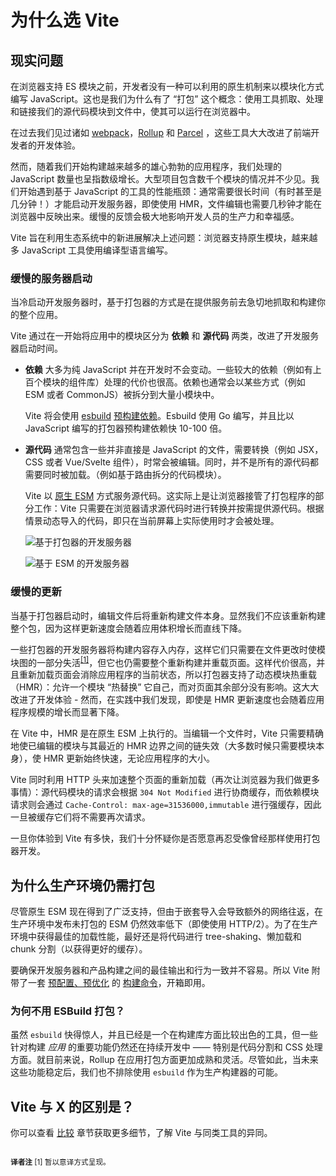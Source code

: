 # 为什么选 Vite

## 现实问题

在浏览器支持 ES 模块之前，开发者没有一种可以利用的原生机制来以模块化方式编写 JavaScript。这也是我们为什么有了 “打包” 这个概念：使用工具抓取、处理和链接我们的源代码模块到文件中，使其可以运行在浏览器中。

在过去我们见过诸如 [webpack](https://webpack.js.org/)，[Rollup](https://rollupjs.org) 和 [Parcel](https://parceljs.org/) ，这些工具大大改进了前端开发者的开发体验。

然而，随着我们开始构建越来越多的雄心勃勃的应用程序，我们处理的 JavaScript 数量也呈指数级增长。大型项目包含数千个模块的情况并不少见。我们开始遇到基于 JavaScript 的工具的性能瓶颈：通常需要很长时间（有时甚至是几分钟！）才能启动开发服务器，即使使用 HMR，文件编辑也需要几秒钟才能在浏览器中反映出来。缓慢的反馈会极大地影响开发人员的生产力和幸福感。

Vite 旨在利用生态系统中的新进展解决上述问题：浏览器支持原生模块，越来越多 JavaScript 工具使用编译型语言编写。

### 缓慢的服务器启动

当冷启动开发服务器时，基于打包器的方式是在提供服务前去急切地抓取和构建你的整个应用。

Vite 通过在一开始将应用中的模块区分为 **依赖** 和 **源代码** 两类，改进了开发服务器启动时间。

- **依赖** 大多为纯 JavaScript 并在开发时不会变动。一些较大的依赖（例如有上百个模块的组件库）处理的代价也很高。依赖也通常会以某些方式（例如 ESM 或者 CommonJS）被拆分到大量小模块中。

  Vite 将会使用 [esbuild](https://esbuild.github.io/) [预构建依赖](./dep-pre-bundling)。Esbuild 使用 Go 编写，并且比以 JavaScript 编写的打包器预构建依赖快 10-100 倍。

- **源代码** 通常包含一些并非直接是 JavaScript 的文件，需要转换（例如 JSX，CSS 或者 Vue/Svelte 组件），时常会被编辑。同时，并不是所有的源代码都需要同时被加载。（例如基于路由拆分的代码模块）。

  Vite 以 [原生 ESM](https://developer.mozilla.org/en-US/docs/Web/JavaScript/Guide/Modules) 方式服务源代码。这实际上是让浏览器接管了打包程序的部分工作：Vite 只需要在浏览器请求源代码时进行转换并按需提供源代码。根据情景动态导入的代码，即只在当前屏幕上实际使用时才会被处理。

  ![基于打包器的开发服务器](/images/bundler.png)

  ![基于 ESM 的开发服务器](/images/esm.png)

### 缓慢的更新

当基于打包器启动时，编辑文件后将重新构建文件本身。显然我们不应该重新构建整个包，因为这样更新速度会随着应用体积增长而直线下降。

一些打包器的开发服务器将构建内容存入内存，这样它们只需要在文件更改时使模块图的一部分失活<sup>[[1]](#footnote-1)</sup>，但它也仍需要整个重新构建并重载页面。这样代价很高，并且重新加载页面会消除应用程序的当前状态，所以打包器支持了动态模块热重载（HMR）：允许一个模块 “热替换” 它自己，而对页面其余部分没有影响。这大大改进了开发体验 - 然而，在实践中我们发现，即使是 HMR 更新速度也会随着应用程序规模的增长而显著下降。

在 Vite 中，HMR 是在原生 ESM 上执行的。当编辑一个文件时，Vite 只需要精确地使已编辑的模块与其最近的 HMR 边界之间的链失效（大多数时候只需要模块本身），使 HMR 更新始终快速，无论应用程序的大小。

Vite 同时利用 HTTP 头来加速整个页面的重新加载（再次让浏览器为我们做更多事情）：源代码模块的请求会根据 `304 Not Modified` 进行协商缓存，而依赖模块请求则会通过 `Cache-Control: max-age=31536000,immutable` 进行强缓存，因此一旦被缓存它们将不需要再次请求。

一旦你体验到 Vite 有多快，我们十分怀疑你是否愿意再忍受像曾经那样使用打包器开发。

## 为什么生产环境仍需打包

尽管原生 ESM 现在得到了广泛支持，但由于嵌套导入会导致额外的网络往返，在生产环境中发布未打包的 ESM 仍然效率低下（即使使用 HTTP/2）。为了在生产环境中获得最佳的加载性能，最好还是将代码进行 tree-shaking、懒加载和 chunk 分割（以获得更好的缓存）。

要确保开发服务器和产品构建之间的最佳输出和行为一致并不容易。所以 Vite 附带了一套 [预配置、预优化](./features#build-optimizations) 的 [构建命令](./build)，开箱即用。

### 为何不用 ESBuild 打包？

虽然 `esbuild` 快得惊人，并且已经是一个在构建库方面比较出色的工具，但一些针对构建 _应用_ 的重要功能仍然还在持续开发中 —— 特别是代码分割和 CSS 处理方面。就目前来说，Rollup 在应用打包方面更加成熟和灵活。尽管如此，当未来这些功能稳定后，我们也不排除使用 `esbuild` 作为生产构建器的可能。

## Vite 与 X 的区别是？

你可以查看 [比较](./comparisons) 章节获取更多细节，了解 Vite 与同类工具的异同。

<small class="cn-footnote">
<br/>
<strong class="title">译者注</strong>
<a id="footnote-1"></a>[1] 暂以意译方式呈现。
</small>
